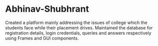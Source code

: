 # Abhinav-Shubhrant
Created a platform mainly addressing the issues of college which the students face while their placement drives. Maintained the database for registration details, login credentials, queries and answers respectively using Frames and GUI components.

